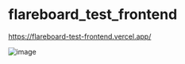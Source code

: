 # flareboard_test_frontend
 
 https://flareboard-test-frontend.vercel.app/
 
![image](https://user-images.githubusercontent.com/31167599/209451822-d35a627c-a6d6-451b-8152-8bc428d56b1a.png)
